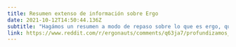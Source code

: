 ```yaml
---
title: Resumen extenso de información sobre Ergo
date: 2021-10-12T14:50:44.136Z
subtitle: "Hagámos un resumen a modo de repaso sobre lo que es ergo, que mejoras aporta, que ha hecho hasta ahora, que beneficios proporciona para el futuro de la blockchain, este post es altamente recomendable leerlo"
link: https://www.reddit.com/r/ergonauts/comments/q63ja7/profundizamos_en_ergo/
---
```

